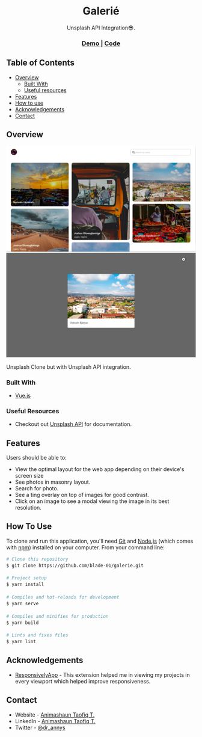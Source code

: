 <h1 align="center">Galerié</h1>

<div align="center">
   Unsplash API Integration😎.
</div>

<div align="center">
  <h3>
    <a href="https://galerie-psi.vercel.app/">
      Demo
    </a>
    <span> | </span>
    <a href="https://github.com/blade-01/galerie">
      Code
    </a>
  </h3>
</div>

<!-- TABLE OF CONTENTS -->

## Table of Contents

- [Overview](#overview)
  - [Built With](#built-with)
  - [Useful resources](#useful-resources)
- [Features](#features)
- [How to use](#how-to-use)
- [Acknowledgements](#acknowledgements)
- [Contact](#contact)

<!-- OVERVIEW -->

## Overview

![Home Page](/src/assets/img/Screenshot.png)
![Picture Details](/src/assets/img/Screenshot-details.png)

Unsplash Clone but with Unsplash API integration.


### Built With

- [Vue.js](https://vuejs.org/)

### Useful Resources

- Checkout out [Unsplash API](https://api.unsplash.com) for documentation.


## Features

Users should be able to:

- View the optimal layout for the web app depending on their device's screen size
- See photos in masonry layout.
- Search for photo.
- See a ting overlay on top of images for good contrast.
- Click on an image to see a modal viewing the image in its best resolution.

## How To Use

To clone and run this application, you'll need [Git](https://git-scm.com) and [Node.js](https://nodejs.org/en/download/) (which comes with [npm](http://npmjs.com)) installed on your computer. From your command line:

```bash
# Clone this repository
$ git clone https://github.com/blade-01/galerie.git

# Project setup
$ yarn install

# Compiles and hot-reloads for development
$ yarn serve

# Compiles and minifies for production
$ yarn build

# Lints and fixes files
$ yarn lint
```

## Acknowledgements

- [ResponsivelyApp](https://responsively.app) - This extension helped me in viewing my projects in every viewport which helped improve responsiveness.

## Contact

- Website - [Animashaun Taofiq T.](https://www.github.com/blade-01)
- LinkedIn - [Animashaun Taofiq T.](https://www.linkedin.com/in/animashaun-taofiq/)
- Twitter - [@dr_annys](https://www.twitter.com/dr_annys)